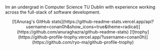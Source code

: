 Im an undergrad in Computer Science TU Dublin with experience working across the full-stack of software development. 
<div align="center">
[![Anurag's GitHub stats](https://github-readme-stats.vercel.app/api?username=conan0h&show_icons=true&theme=radical)](https://github.com/anuraghazra/github-readme-stats)
[![trophy](https://github-profile-trophy.vercel.app/?username=conan0h)](https://github.com/ryo-ma/github-profile-trophy)
</div>
